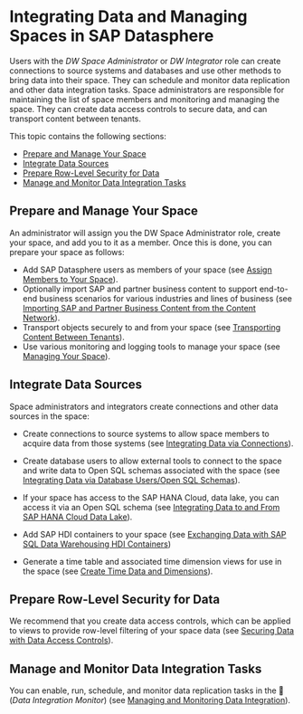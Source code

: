 <!-- loio8f98d3c917f94452bafe288055b60b35 -->

<link rel="stylesheet" type="text/css" href="css/sap-icons.css"/>

# Integrating Data and Managing Spaces in SAP Datasphere

Users with the *DW Space Administrator* or *DW Integrator* role can create connections to source systems and databases and use other methods to bring data into their space. They can schedule and monitor data replication and other data integration tasks. Space administrators are responsible for maintaining the list of space members and monitoring and managing the space. They can create data access controls to secure data, and can transport content between tenants.

This topic contains the following sections:

-   [Prepare and Manage Your Space](integrating-data-and-managing-spaces-in-sap-datasphere-8f98d3c.md#loio8f98d3c917f94452bafe288055b60b35__section_prepare_space)
-   [Integrate Data Sources](integrating-data-and-managing-spaces-in-sap-datasphere-8f98d3c.md#loio8f98d3c917f94452bafe288055b60b35__section_integrate_sources)
-   [Prepare Row-Level Security for Data](integrating-data-and-managing-spaces-in-sap-datasphere-8f98d3c.md#loio8f98d3c917f94452bafe288055b60b35__section_dacs)
-   [Manage and Monitor Data Integration Tasks](integrating-data-and-managing-spaces-in-sap-datasphere-8f98d3c.md#loio8f98d3c917f94452bafe288055b60b35__section_monitor)



<a name="loio8f98d3c917f94452bafe288055b60b35__section_prepare_space"/>

## Prepare and Manage Your Space

An administrator will assign you the DW Space Administrator role, create your space, and add you to it as a member. Once this is done, you can prepare your space as follows:

-   Add SAP Datasphere users as members of your space \(see [Assign Members to Your Space](assign-members-to-your-space-9d59fe5.md)\).
-   Optionally import SAP and partner business content to support end-to-end business scenarios for various industries and lines of business \(see [Importing SAP and Partner Business Content from the Content Network](importing-sap-and-partner-business-content-from-the-content-network-400078d.md)\).
-   Transport objects securely to and from your space \(see [Transporting Content Between Tenants](Transporting-Content-Between-Tenants/transporting-content-between-tenants-df12666.md)\).
-   Use various monitoring and logging tools to manage your space \(see [Managing Your Space](managing-your-space-268ea7e.md)\).



<a name="loio8f98d3c917f94452bafe288055b60b35__section_integrate_sources"/>

## Integrate Data Sources

Space administrators and integrators create connections and other data sources in the space:

-   Create connections to source systems to allow space members to acquire data from those systems \(see [Integrating Data via Connections](Integrating-Data-Via-Connections/integrating-data-via-connections-eb85e15.md)\).
-   Create database users to allow external tools to connect to the space and write data to Open SQL schemas associated with the space \(see [Integrating Data via Database Users/Open SQL Schemas](Integrating-Data-Via-Database-Users/Open-SQL-Schema/integrating-data-via-database-users-open-sql-schemas-3de55a7.md)\).
-   If your space has access to the SAP HANA Cloud, data lake, you can access it via an Open SQL schema \(see [Integrating Data to and From SAP HANA Cloud Data Lake](Integrating-Data-to-and-From-HANA-Cloud/integrating-data-to-and-from-sap-hana-cloud-data-lake-e84545b.md)\).

-   Add SAP HDI containers to your space \(see [Exchanging Data with SAP SQL Data Warehousing HDI Containers](Exchanging-Data-with-SAP-SQL-Data-Warehousing-HDI-Container/exchanging-data-with-sap-sql-data-warehousing-hdi-con-1aec7ca.md)\)
-   Generate a time table and associated time dimension views for use in the space \(see [Create Time Data and Dimensions](create-time-data-and-dimensions-c5cfce4.md)\).



<a name="loio8f98d3c917f94452bafe288055b60b35__section_dacs"/>

## Prepare Row-Level Security for Data

We recommend that you create data access controls, which can be applied to views to provide row-level filtering of your space data \(see [Securing Data with Data Access Controls](Data-Access-Control/securing-data-with-data-access-controls-a032e51.md)\).



<a name="loio8f98d3c917f94452bafe288055b60b35__section_monitor"/>

## Manage and Monitor Data Integration Tasks

You can enable, run, schedule, and monitor data replication tasks in the <span class="FPA-icons"></span> \(*Data Integration Monitor*\) \(see [Managing and Monitoring Data Integration](Data-Integration-Monitor/managing-and-monitoring-data-integration-4cbf7c7.md)\).

